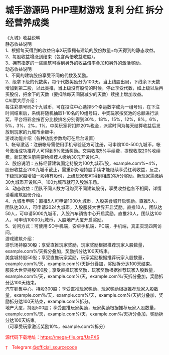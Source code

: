 # 城手游源码 PHP理财游戏 复利 分红 拆分经营养成类

《九城》收益说明<br>静态收益说明<br>1、根据每天得到的收益倍率X玩家拥有建筑的股份数量=每天得到的静态收益。<br>2、每股收益增涨到结束（包含两倍收益进度）。<br>3、拥有指定的一些建筑可得到另外的收益倍率叠加和另外的激活奖励。<br>动态收益说明<br>1、不同的建筑股份享受不同的代数及奖励。<br>2、级拿下级的代数奖，每个代数奖励分为100天，当上线股出局，下线余下天数增加到第二股，以此类推，当上级没有股份的时候，停止享受代数，如上级以后再买股份，把余下的天数（要扣除每天间隔减少的天数）续接上增加收益。<br>CAI票大厅介绍：<br>每注彩票号码2个九城币，可在投注中心选择5个幸运数字成为一组号码，在下注时间结束后，系统将随机抽取1-10名的10组号码，中奖玩家按奖池的总额进行派奖，平台将彩金按百分比按排名分别得到30%，18%，15%，12%，8%，6%，5%，3%，2%，1%。中奖玩家将扣除20%税金，派奖时间为每天结算收益后发放到玩家的九城币余额中。<br>游戏功能介绍（各种功能参数均可在后台设置）<br>1、帐号激活：注册帐号需使用手机号验证方可注册，可申购100-500九城币，帐号激活成功推荐人可得到5%激活奖励。交易收取5%手续费，提现收取20%收续费。新玩家注册需要给推荐人缴纳30元开设帐户。<br>2、股份说明：五栋经营建筑固定持股为100九城币/股，example.com%~4%，股份收益至200九城币截止，需重新办理持股手续才能继续享受红利收益，反之，下级玩家每增加一股持有股份，上级玩家都可得到相应的拆分奖励。新玩家需缴纳30九城币开设账户。100九城币就可入股游乐场。<br>3、动态收益：团队不同人数方可购买不同建筑股份，享受收益也各不相同，详情请看建筑股份介绍。<br>4、九城币申购：直推5人可申请1000九城币，入股美食城开启奖励。直推5人，团队达30人，可申请2024九城币，入股服装大世界开启奖励。直推10人，团队达50人，可申请5000九城币，入股汽车销售中心开启奖励。直推20人，团队达100人，可申请10000九城币，入股地产大厦开启奖励。<br>5、访问方式：可使用ISO手机端，安卓手机端，PC端，手机端，真正实现四网访问。<br>游戏建筑介绍：<br>游乐场持股30股；享受直推玩家奖励，玩家奖励根据推荐玩家入股数量，example.com%/天拆分叠加，奖励拆分达100天结束。<br>美食城持股50股；享受直推玩家奖励，玩家奖励根据推荐玩家入股数量，example.com%/天，example.com%/天拆分叠加，奖励拆分达100天结束。<br>服装大世界持股100股；享受直推玩家奖励，玩家奖励根据推荐玩家入股数量，example.com%/天，example.com%/天，example.com%/天拆分叠加，奖励拆分达100天结束。<br>汽车销售中心，持股300股；享受直推玩家奖励，玩家奖励根据推荐玩家入股数量，example.com%/天，example.com%/天，example.com%/天拆分叠加，奖励拆分达100天结束，example.com%拆分。<br>地产大厦，持股500股；享受直推玩家奖励，玩家奖励根据推荐玩家入股数量，example.com%/天，example.com%/天，example.com%/天拆分叠加，奖励拆分达100天结束。<br>（可享受玩家激活奖励10%，example.com%拆分）<br>


<p style="color: red;">源代码下载地址：<a href="https://mega-file.org/UaPXS" style="color: red;">https://mega-file.org/UaPXS</a></p><p style="color: red;"><img src="https://cdn-icons-png.flaticon.com/512/2111/2111646.png" alt="Telegram Icon" style="width: 16px; vertical-align: middle; margin-right: 5px;">Telegram:<a href="https://t.me/official_sourcecode" style="color: red;">@official_sourcecode</a></p>
